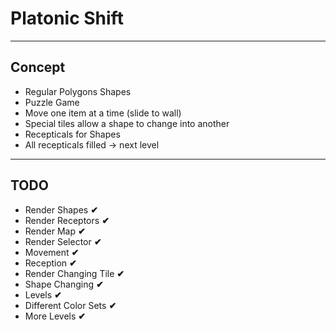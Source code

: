 # Platonic Shift
---
## Concept
* Regular Polygons Shapes
* Puzzle Game
* Move one item at a time (slide to wall)
* Special tiles allow a shape to change into another
* Recepticals for Shapes
* All recepticals filled -> next level
---
## TODO
* Render Shapes __✔__
* Render Receptors __✔__
* Render Map __✔__
* Render Selector __✔__
* Movement __✔__
* Reception __✔__
* Render Changing Tile __✔__
* Shape Changing __✔__
* Levels __✔__
* Different Color Sets __✔__
* More Levels __✔__
